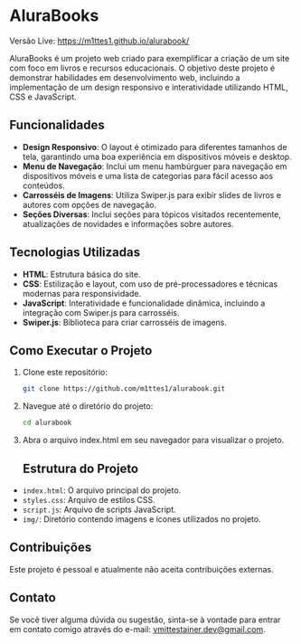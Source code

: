 # AluraBooks
Versão Live: https://m1ttes1.github.io/alurabook/

AluraBooks é um projeto web criado para exemplificar a criação de um site com foco em livros e recursos educacionais. O objetivo deste projeto é demonstrar habilidades em desenvolvimento web, incluindo a implementação de um design responsivo e interatividade utilizando HTML, CSS e JavaScript.

## Funcionalidades

- **Design Responsivo**: O layout é otimizado para diferentes tamanhos de tela, garantindo uma boa experiência em dispositivos móveis e desktop.
- **Menu de Navegação**: Inclui um menu hambúrguer para navegação em dispositivos móveis e uma lista de categorias para fácil acesso aos conteúdos.
- **Carrosséis de Imagens**: Utiliza Swiper.js para exibir slides de livros e autores com opções de navegação.
- **Seções Diversas**: Inclui seções para tópicos visitados recentemente, atualizações de novidades e informações sobre autores.

## Tecnologias Utilizadas

- **HTML**: Estrutura básica do site.
- **CSS**: Estilização e layout, com uso de pré-processadores e técnicas modernas para responsividade.
- **JavaScript**: Interatividade e funcionalidade dinâmica, incluindo a integração com Swiper.js para carrosséis.
- **Swiper.js**: Biblioteca para criar carrosséis de imagens.

## Como Executar o Projeto

1. Clone este repositório:
   ```bash
   git clone https://github.com/m1ttes1/alurabook.git

2. Navegue até o diretório do projeto:
   ```bash
   cd alurabook
3. Abra o arquivo index.html em seu navegador para visualizar o projeto.

   ## Estrutura do Projeto

- `index.html`: O arquivo principal do projeto.
- `styles.css`: Arquivo de estilos CSS.
- `script.js`: Arquivo de scripts JavaScript.
- `img/`: Diretório contendo imagens e ícones utilizados no projeto.

## Contribuições

Este projeto é pessoal e atualmente não aceita contribuições externas.

## Contato

Se você tiver alguma dúvida ou sugestão, sinta-se à vontade para entrar em contato comigo através do e-mail: vmittestainer.dev@gmail.com.
